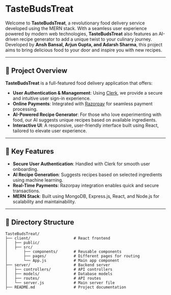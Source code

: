 # TasteBudsTreat

Welcome to **TasteBudsTreat**, a revolutionary food delivery service developed using the MERN stack. With a seamless user experience powered by modern web technologies, **TasteBudsTreat** also features an AI-driven recipe generator to add a unique twist to your culinary journey. Developed by **Ansh Bansal, Arjun Gupta, and Adarsh Sharma**, this project aims to bring delicious food to your door and inspire you with new recipes.

---

## 🥘 Project Overview

**TasteBudsTreat** is a full-featured food delivery application that offers:
- **User Authentication & Management**: Using [Clerk](https://clerk.dev/), we provide a secure and intuitive user sign-in experience.
- **Online Payments**: Integrated with [Razorpay](https://razorpay.com/) for seamless payment processing.
- **AI-Powered Recipe Generator**: For those who love experimenting with food, our AI suggests unique recipes based on available ingredients.
- **Interactive UI**: A responsive, user-friendly interface built using React, tailored to elevate user experience.

---

## 🚀 Key Features

- **Secure User Authentication**: Handled with Clerk for smooth user onboarding.
- **AI Recipe Generation**: Suggests recipes based on selected ingredients using machine learning.
- **Real-Time Payments**: Razorpay integration enables quick and secure transactions.
- **MERN Stack**: Built using MongoDB, Express.js, React, and Node.js for scalability and maintainability.

---

## 📂 Directory Structure

```plaintext
TasteBudsTreat/
├── client/                   # React frontend
│   ├── public/
│   ├── src/
│       ├── components/       # Reusable components
│       ├── pages/            # Different pages for routing
│       └── App.js            # Main app component
├── server/                   # Backend server
│   ├── controllers/          # API controllers
│   ├── models/               # Database models
│   ├── routes/               # API routes
│   └── server.js             # Main server file
├── README.md                 # Project documentation